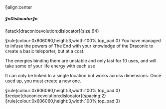 §align:center
##### §nDislocator§n

§stack[draconicevolution:dislocator]{size:64}

§rule{colour:0x606060,height:3,width:100%,top_pad:0}
You have managed to infuse the powers of The End with your knowledge of the Draconic to create a basic teleporter, but at a cost.

The energies binding them are unstable and only last for 10 uses, and will take some of your life energy with each use 

It can only be linked to a single location but works across dimensions. Once used up, you must create a new one.

§rule{colour:0x606060,height:3,width:100%,top_pad:0}
§recipe[draconicevolution:dislocator]{spacing:2}
§rule{colour:0x606060,height:3,width:100%,top_pad:3}